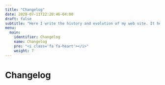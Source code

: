 ```yaml
---
title: "Changelog"
date: 2020-07-11T22:20:46-04:00
draft: false
subtitle: "Here I write the history and evolution of my web site. It helps me look at my past and analyze how far I improved my site."
menu:
  main:
    identifier: Changelog
    name: Changelog
    pre: "<i class='fa fa-heart'></i>"
    weight: 7
---
```


# Changelog

